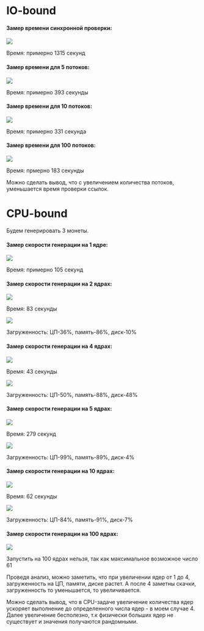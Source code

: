 # IO-bound

#### Замер времени синхронной проверки:

![](https://github.com/alyonafilyaeva/multi-task-at-18/blob/main/screens/1_run.jpg)

Время: примерно 1315 секунд

#### Замер времени для 5 потоков: 

![](https://github.com/alyonafilyaeva/multi-task-at-18/blob/main/screens/5_run.jpg)

Время: примерно 393 секунды

#### Замер времени для 10 потоков: 

![](https://github.com/alyonafilyaeva/multi-task-at-18/blob/main/screens/10_run.jpg)

Время: примерно 331 секунда

#### Замер времени для 100 потоков:

![](https://github.com/alyonafilyaeva/multi-task-at-18/blob/main/screens/100_run.jpg)

Время: прмерно 183 секунды

Можно сделать вывод, что с увеличением количества потоков, уменьшается время проверки ссылок.

# CPU-bound

Будем генерировать 3 монеты.

#### Замер скорости генерации на 1 ядре:

![](https://github.com/alyonafilyaeva/multi-task-at-18/blob/main/screens/1_process.jpg)

Время: примерно 105 секунд

#### Замер скорости генерации на 2 ядрах:

![](https://github.com/alyonafilyaeva/multi-task-at-18/blob/main/screens/2_process.jpg)

Время: 83 секунды

![](https://github.com/alyonafilyaeva/multi-task-at-18/blob/main/screens/2_process_dis.jpg)

Загруженность: ЦП-36%, память-86%, диск-10%

#### Замер скорости генерации на 4 ядрах:

![](https://github.com/alyonafilyaeva/multi-task-at-18/blob/main/screens/4_process.jpg)

Время: 43 секунды

![](https://github.com/alyonafilyaeva/multi-task-at-18/blob/main/screens/4_process_dis.jpg)

Загруженность: ЦП-50%, память-88%, диск-48%

#### Замер скорости генерации на 5 ядрах:

![](https://github.com/alyonafilyaeva/multi-task-at-18/blob/main/screens/5_process.jpg)

Время: 279 секунд

![](https://github.com/alyonafilyaeva/multi-task-at-18/blob/main/screens/5_process_dis.jpg)

Загруженность: ЦП-99%, память-89%, диск-4%


#### Замер скорости генерации на 10 ядрах:

![](https://github.com/alyonafilyaeva/multi-task-at-18/blob/main/screens/10_process.jpg)

Время: 62 секунды

![](https://github.com/alyonafilyaeva/multi-task-at-18/blob/main/screens/10_process_dis.jpg)

Загруженность: ЦП-84%, память-91%, диск-7%

#### Замер скорости генерации на 100 ядрах:

![](https://github.com/alyonafilyaeva/multi-task-at-18/blob/main/screens/100_process.jpg)

Запустить на 100 ядрах нельзя, так как максимальное возможное число 61

Проведя анализ, можно заметить, что при увеличении ядер от 1 до 4, загруженность на ЦП, памяти, диске растет. А после 4 заметны скачки, загруженность то уменьшается, то увеличивается.

Можно сделать вывод, что в CPU-задаче увеличение количества ядер ускоряет выполнение до определенного числа ядер - в моем случае 4. Далее увеличение бесполезно, т.к физически больших ядер не существует и значения получаются рандомными. 
